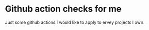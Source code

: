 # Github action checks for me

Just some github actions I would like to apply to ervey projects I own.
